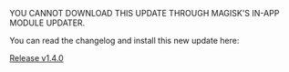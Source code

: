 YOU CANNOT DOWNLOAD THIS UPDATE THROUGH MAGISK'S IN-APP MODULE UPDATER.

You can read the changelog and install this new update here:

[Release v1.4.0](https://github.com/JoshuaDoes/ptune/releases/tag/140)

